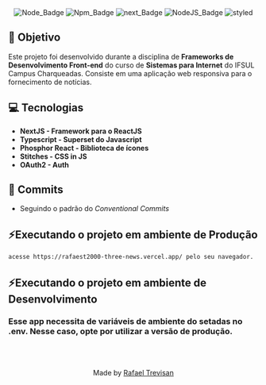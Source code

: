 <div align="center">
  
&nbsp;

![Node_Badge][node_version_badge] ![Npm_Badge][yarn_version_badge] ![next_Badge][next_badge] ![NodeJS_Badge][typescript] ![styled][styled]

</div>

## **:rocket: Objetivo**

Este projeto foi desenvolvido durante a disciplina de **Frameworks de Desenvolvimento Front-end** do curso de **Sistemas para Internet** do IFSUL Campus Charqueadas. Consiste em uma aplicação web responsiva para o fornecimento de notícias.

## **:computer: Tecnologias**

- **NextJS - Framework para o ReactJS**
- **Typescript - Superset do Javascript**
- **Phosphor React - Biblioteca de ícones**
- **Stitches - CSS in JS**
- **OAuth2 - Auth**

## **📩 Commits**

- Seguindo o padrão do *Conventional Commits*

## **⚡Executando o projeto em ambiente de Produção**

```sh
acesse https://rafaest2000-three-news.vercel.app/ pelo seu navegador.
```

## **⚡Executando o projeto em ambiente de Desenvolvimento**

### Esse app necessita de variáveis de ambiente do setadas no .env. Nesse caso, opte por utilizar a versão de produção.

<br /> <br />
<div align="center">
  Made by <a href="https://www.linkedin.com/in/rafaelst2000/" target="_blank">Rafael Trevisan</a>
</div>


<!-- Badges -->

[node_version_badge]: https://img.shields.io/badge/Node-16.17.1-green
[yarn_version_badge]: https://img.shields.io/badge/Yarn-1.22.19-red
[next_badge]: https://img.shields.io/badge/Web-NextJS-blue
[typescript]: https://img.shields.io/badge/TS-Typescript-blue
[styled]: https://img.shields.io/badge/CSS-Stitches-yellow
